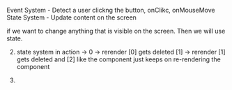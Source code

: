 Event System - Detect a user clickng the button, onClikc, onMouseMove
State System - Update content on the screen

if we want to change anything that is visible on the screen. Then we will use state.

2. state system in action
   -> 0 -> rerender [0] gets deleted [1] -> rerender [1] gets deleted and [2]
    like the component just keeps on re-rendering the component

3.
